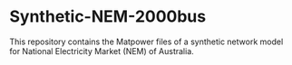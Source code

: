 # Synthetic-NEM-2000bus
This repository contains the Matpower files of a synthetic network model for National Electricity Market (NEM) of Australia.
